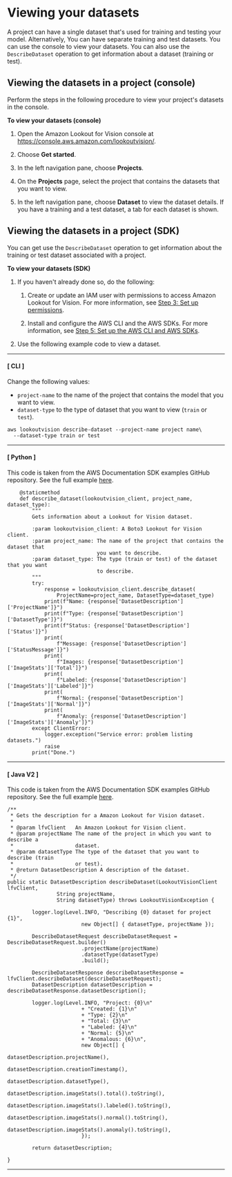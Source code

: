 # Viewing your datasets<a name="view-datasets"></a>

A project can have a single dataset that's used for training and testing your model\. Alternatively, You can have separate training and test datasets\. You can use the console to view your datasets\. You can also use the `DescribeDataset` operation to get information about a dataset \(training or test\)\.

## Viewing the datasets in a project \(console\)<a name="view-datasets-console"></a>

Perform the steps in the following procedure to view your project's datasets in the console\. 

**To view your datasets \(console\)**

1. Open the Amazon Lookout for Vision console at [ https://console\.aws\.amazon\.com/lookoutvision/]( https://console.aws.amazon.com/lookoutvision/)\.

1. Choose **Get started**\. 

1. In the left navigation pane, choose **Projects**\. 

1. On the **Projects** page, select the project that contains the datasets that you want to view\.

1. In the left navigation pane, choose **Dataset** to view the dataset details\. If you have a training and a test dataset, a tab for each dataset is shown\.

## Viewing the datasets in a project \(SDK\)<a name="view-datasets-sdk"></a>

You can get use the `DescribeDataset` operation to get information about the training or test dataset associated with a project\.

**To view your datasets \(SDK\)**

1. If you haven't already done so, do the following:

   1. Create or update an IAM user with permissions to access Amazon Lookout for Vision\. For more information, see [Step 3: Set up permissions](su-setup-permissions.md)\. 

   1. Install and configure the AWS CLI and the AWS SDKs\. For more information, see [Step 5: Set up the AWS CLI and AWS SDKs](su-awscli-sdk.md)\.

1. Use the following example code to view a dataset\.

------
#### [ CLI ]

   Change the following values:
   + `project-name` to the name of the project that contains the model that you want to view\.
   + `dataset-type` to the type of dataset that you want to view \(`train` or `test`\)\.

   ```
   aws lookoutvision describe-dataset --project-name project name\
     --dataset-type train or test
   ```

------
#### [ Python ]

   This code is taken from the AWS Documentation SDK examples GitHub repository\. See the full example [here](https://github.com/awsdocs/aws-doc-sdk-examples/blob/main/python/example_code/lookoutvision/train_host.py)\. 

   ```
       @staticmethod
       def describe_dataset(lookoutvision_client, project_name, dataset_type):
           """
           Gets information about a Lookout for Vision dataset.
   
           :param lookoutvision_client: A Boto3 Lookout for Vision client.
           :param project_name: The name of the project that contains the dataset that
                                you want to describe.
           :param dataset_type: The type (train or test) of the dataset that you want
                                to describe.
           """
           try:
               response = lookoutvision_client.describe_dataset(
                   ProjectName=project_name, DatasetType=dataset_type)
               print(f"Name: {response['DatasetDescription']['ProjectName']}")
               print(f"Type: {response['DatasetDescription']['DatasetType']}")
               print(f"Status: {response['DatasetDescription']['Status']}")
               print(
                   f"Message: {response['DatasetDescription']['StatusMessage']}")
               print(
                   f"Images: {response['DatasetDescription']['ImageStats']['Total']}")
               print(
                   f"Labeled: {response['DatasetDescription']['ImageStats']['Labeled']}")
               print(
                   f"Normal: {response['DatasetDescription']['ImageStats']['Normal']}")
               print(
                   f"Anomaly: {response['DatasetDescription']['ImageStats']['Anomaly']}")
           except ClientError:
               logger.exception("Service error: problem listing datasets.")
               raise
           print("Done.")
   ```

------
#### [ Java V2 ]

   This code is taken from the AWS Documentation SDK examples GitHub repository\. See the full example [here](https://github.com/awsdocs/aws-doc-sdk-examples/blob/main/javav2/example_code/lookoutvision/src/main/java/com/example/lookoutvision/DescribeDataset.java)\. 

   ```
   /**
    * Gets the description for a Amazon Lookout for Vision dataset.
    * 
    * @param lfvClient   An Amazon Lookout for Vision client.
    * @param projectName The name of the project in which you want to describe a
    *                    dataset.
    * @param datasetType The type of the dataset that you want to describe (train
    *                    or test).
    * @return DatasetDescription A description of the dataset.
    */
   public static DatasetDescription describeDataset(LookoutVisionClient lfvClient,
                   String projectName,
                   String datasetType) throws LookoutVisionException {
   
           logger.log(Level.INFO, "Describing {0} dataset for project {1}",
                           new Object[] { datasetType, projectName });
   
           DescribeDatasetRequest describeDatasetRequest = DescribeDatasetRequest.builder()
                           .projectName(projectName)
                           .datasetType(datasetType)
                           .build();
   
           DescribeDatasetResponse describeDatasetResponse = lfvClient.describeDataset(describeDatasetRequest);
           DatasetDescription datasetDescription = describeDatasetResponse.datasetDescription();
   
           logger.log(Level.INFO, "Project: {0}\n"
                           + "Created: {1}\n"
                           + "Type: {2}\n"
                           + "Total: {3}\n"
                           + "Labeled: {4}\n"
                           + "Normal: {5}\n"
                           + "Anomalous: {6}\n",
                           new Object[] {
                                           datasetDescription.projectName(),
                                           datasetDescription.creationTimestamp(),
                                           datasetDescription.datasetType(),
                                           datasetDescription.imageStats().total().toString(),
                                           datasetDescription.imageStats().labeled().toString(),
                                           datasetDescription.imageStats().normal().toString(),
                                           datasetDescription.imageStats().anomaly().toString(),
                           });
   
           return datasetDescription;
   
   }
   ```

------